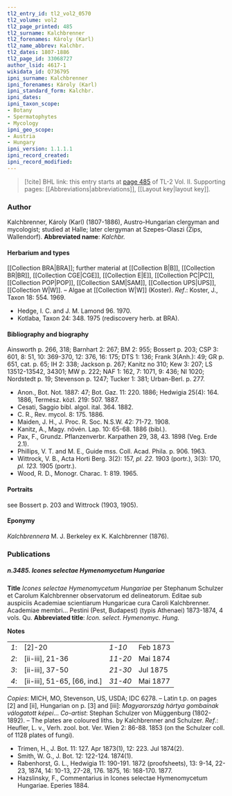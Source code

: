 ```yaml
---
tl2_entry_id: tl2_vol2_0570
tl2_volume: vol2
tl2_page_printed: 485
tl2_surname: Kalchbrenner
tl2_forenames: Károly (Karl)
tl2_name_abbrev: Kalchbr.
tl2_dates: 1807-1886
tl2_page_id: 33068727
author_lsid: 4617-1
wikidata_id: Q736795
ipni_surname: Kalchbrenner
ipni_forenames: Károly (Karl)
ipni_standard_form: Kalchbr.
ipni_dates: 
ipni_taxon_scope: 
- Botany
- Spermatophytes
- Mycology
ipni_geo_scope: 
- Austria
- Hungary
ipni_version: 1.1.1.1
ipni_record_created: 
ipni_record_modified:
---
```



> [!cite] BHL link: this entry starts at [page 485](https://www.biodiversitylibrary.org/page/33068727) of TL-2 Vol. II.
> Supporting pages: [[Abbreviations|abbreviations]], [[Layout key|layout key]].

### Author

Kalchbrenner, Károly (Karl) (1807-1886), Austro-Hungarian clergyman and mycologist; studied at Halle; later clergyman at Szepes-Olaszi (Zips, Wallendorf). 
**Abbreviated name**: *Kalchbr.*

#### Herbarium and types

[[Collection BRA|BRA]]; further material at [[Collection B|B]], [[Collection BR|BR]], [[Collection CGE|CGE]], [[Collection E|E]], [[Collection PC|PC]], [[Collection POP|POP]], [[Collection SAM|SAM]], [[Collection UPS|UPS]], [[Collection W|W]]. – Algae at [[Collection W|W]] (Koster).
*Ref*.: Koster, J., Taxon 18: 554. 1969.
- Hedge, I. C. and J. M. Lamond 96. 1970.
- Kotlaba, Taxon 24: 348. 1975 (rediscovery herb. at BRA).

#### Bibliography and biography

Ainsworth p. 266, 318; Barnhart 2: 267; BM 2: 955; Bossert p. 203; CSP 3: 601, 8: 51, 10: 369-370, 12: 376, 16: 175; DTS 1: 136; Frank 3(Anh.): 49; GR p. 651, cat. p. 65; IH 2: 338; Jackson p. 267; Kanitz no 310; Kew 3: 207; LS 13512-13542, 34301; MW p. 222; NAF 1: 162, 7: 1071, 9: 436; NI 1020; Nordstedt p. 19; Stevenson p. 1247; Tucker 1: 381; Urban-Berl. p. 277.
- Anon., Bot. Not. 1887: 47; Bot. Gaz. 11: 220. 1886; Hedwigia 25(4): 164. 1886, Termész. közl. 219: 507. 1887.
- Cesati, Saggio bibl. algol. ital. 364. 1882.
- C. R., Rev. mycol. 8: 175. 1886.
- Maiden, J. H., J. Proc. R. Soc. N.S.W. 42: 71-72. 1908.
- Kanitz, A., Magy. növén. Lap. 10: 65-68. 1886 (bibl.).
- Pax, F., Grundz. Pflanzenverbr. Karpathen 29, 38, 43. 1898 (Veg. Erde 2.1).
- Phillips, V. T. and M. E., Guide mss. Coll. Acad. Phila. p. 906. 1963.
- Wittrock, V. B., Acta Horti Berg. 3(2): 157, *pl. 22.* 1903 (portr.), 3(3): 170, *pl. 123.* 1905 (portr.).
- Wood, R. D., Monogr. Charac. 1: 819. 1965.

#### Portraits

see Bossert p. 203 and Wittrock (1903, 1905).

#### Eponymy

*Kalchbrennera* M. J. Berkeley ex K. Kalchbrenner (1876).

### Publications

##### n.3485. Icones selectae Hymenomycetum Hungariae

**Title**
*Icones selectae Hymenomycetum Hungariae* per Stephanum Schulzer et Carolum Kalchbrenner observatorum ed delineatorum. Editae sub auspiciis Academiae scientiarum Hungaricae cura Caroli Kalchbrenner. Academiae membri... Pestini (Pest, Budapest) (typis Athenaei) 1873-1874, 4 vols. Qu.
**Abbreviated title**: *Icon. select. Hymenomyc. Hung.*

**Notes**

| | | | |
|---|---|---|---|
|*1*:|\[2\]-20	|*1-10*	|Feb 1873
|*2*:|\[ii-iii\], 21-36	|*11-20*	|Mai 1874
|*3*:|\[ii-iii\], 37-50	|*21-30*	|Jul 1875
|*4*:|\[ii-iii\], 51-65, \[66, ind.\]	|*31-40*	|Mai 1877

*Copies*: MICH, MO, Stevenson, US, USDA; IDC 6278. – Latin t.p. on pages \[2\] and \[ii\], Hungarian on p. \[3\] and \[iii\]: *Magyarország hártya gombaínak válogatott képei*...
*Co-artist*: Stephan Schulzer von Müggenburg (1802-1892). – The plates are coloured liths. by Kalchbrenner and Schulzer.
*Ref*.: Heufler, L. v., Verh. zool. bot. Ver. Wien 2: 86-88. 1853 (on the Schulzer coll. of 1128 plates of fungi).
- Trimen, H., J. Bot. 11: 127. Apr 1873(1), 12: 223. Jul 1874(2).
- Smith, W. G., J. Bot. 12: 122-124. 1874(1).
- Rabenhorst, G. L., Hedwigia 11: 190-191. 1872 (proofsheets), 13: 9-14, 22-23, 1874, 14: 10-13, 27-28, 176. 1875, 16: 168-170. 1877.
- Hazslinsky, F., Commentarius in Icones selectae Hymenomycetum Hungariae. Eperies 1884.

